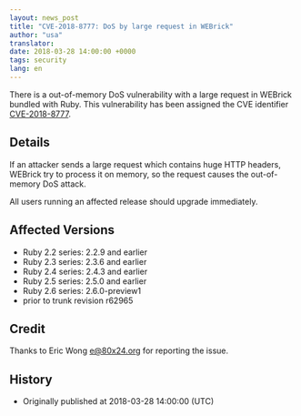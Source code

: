 ```yaml
---
layout: news_post
title: "CVE-2018-8777: DoS by large request in WEBrick"
author: "usa"
translator:
date: 2018-03-28 14:00:00 +0000
tags: security
lang: en
---
```


There is a out-of-memory DoS vulnerability with a large request in WEBrick bundled with Ruby.
This vulnerability has been assigned the CVE identifier [CVE-2018-8777](http://cve.mitre.org/cgi-bin/cvename.cgi?name=CVE-2018-8777).

## Details

If an attacker sends a large request which contains huge HTTP headers, WEBrick try to process it on memory, so the request causes the out-of-memory DoS attack.

All users running an affected release should upgrade immediately.

## Affected Versions

* Ruby 2.2 series: 2.2.9 and earlier
* Ruby 2.3 series: 2.3.6 and earlier
* Ruby 2.4 series: 2.4.3 and earlier
* Ruby 2.5 series: 2.5.0 and earlier
* Ruby 2.6 series: 2.6.0-preview1
* prior to trunk revision r62965

## Credit

Thanks to Eric Wong <e@80x24.org> for reporting the issue.

## History

* Originally published at 2018-03-28 14:00:00 (UTC)
